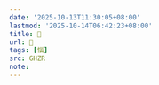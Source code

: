 ```yaml
---
date: '2025-10-13T11:30:05+08:00'
lastmod: '2025-10-14T06:42:23+08:00'
title: 󰤕
url: 󰤕
tags: [惱]
src: GHZR
note:
---
```

